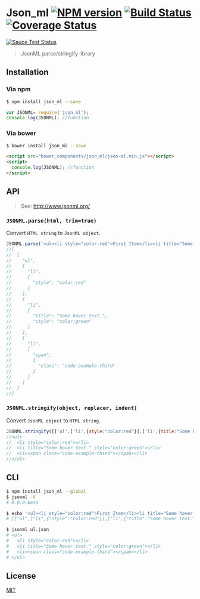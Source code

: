 # Json_ml [![NPM version][npm-image]][npm] [![Build Status][travis-image]][travis] [![Coverage Status][coveralls-image]][coveralls]

[![Sauce Test Status][sauce-image]][sauce]

> JsonML parse/stringify library

## Installation
### Via npm
```bash
$ npm install json_ml --save
```
```js
var JSONML= require('json_ml');
console.log(JSONML); //function
```

### Via bower
```bash
$ bower install json_ml --save
```
```html
<script src="bower_components/json_ml/json-ml.min.js"></script>
<script>
  console.log(JSONML); //function
</script>
```

## API

> See: http://www.jsonml.org/

### `JSONML.parse(html, trim=true)`

Convert `HTML string` to `JsonML object`.

```js
JSONML.parse('<ul><li style="color:red">First Item</li><li title="Some hover text." style="color:green">Second Item</li><li><span class="code-example-third">Third</span>Item</li></ul>');
//[
//  [
//    "ul",
//    [
//      "li",
//      {
//        "style": "color:red"
//      }
//    ],
//    [
//      "li",
//      {
//        "title": "Some hover text.",
//        "style": "color:green"
//      }
//    ],
//    [
//      "li",
//      [
//        "span",
//        {
//          "class": "code-example-third"
//        }
//      ]
//    ]
//  ]
//]
```

### `JSONML.stringify(object, replacer, indent)`

Convert `JsonML object` to `HTML string`.

```js
JSONML.stringify([['ul',['li',{style:"color:red"}],['li',{title:"Some hover text.",style:"color:green"}],['li',['span',{class:'code-example-third'}]]]],null,2);
//<ul>
//  <li style="color:red"></li>
//  <li title="Some hover text." style="color:green"></li>
//  <li><span class="code-example-third"></span></li>
//</ul>
```

## CLI
```bash
$ npm install json_ml --global
$ jsonml -V
# 0.0.0-beta

$ echo '<ul><li style="color:red">First Item</li><li title="Some hover text." style="color:green">Second Item</li><li><span class="code-example-third">Third</span>Item</li></ul>' | jsonml
# [["ul",["li",{"style":"color:red"}],["li",{"title":"Some hover text.","style":"color:green"}],["li",["span",{"class":"code-example-third"}]]]]

$ jsonml ul.json
# <ul>
#   <li style="color:red"></li>
#   <li title="Some hover text." style="color:green"></li>
#   <li><span class="code-example-third"></span></li>
# </ul>
```

License
---
[MIT][License]

[License]: http://59naga.mit-license.org/

[sauce-image]: http://soysauce.berabou.me/59naga/json-ml.svg
[sauce]: https://saucelabs.com/u/59798
[npm-image]:https://img.shields.io/npm/v/json_ml.svg?style=flat-square
[npm]: https://npmjs.org/package/json_ml
[travis-image]: http://img.shields.io/travis/59naga/json-ml.svg?style=flat-square
[travis]: https://travis-ci.org/59naga/json-ml
[coveralls-image]: http://img.shields.io/coveralls/59naga/json-ml.svg?style=flat-square
[coveralls]: https://coveralls.io/r/59naga/json-ml?branch=master
